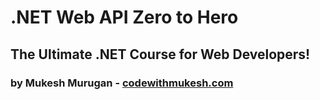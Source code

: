 # .NET Web API Zero to Hero
## The Ultimate .NET Course for Web Developers!
### by Mukesh Murugan - [codewithmukesh.com](https://codewithmukesh.com/courses/dotnet-webapi-zero-to-hero/)



